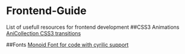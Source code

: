 # Frontend-Guide
List of usefull resources for frontend development
##CSS3 Animations
[AniCollection CSS3 transitions](http://anicollection.github.io/#/)

##Fonts
[Monoid Font for code with cyrilic support](http://larsenwork.com/monoid/)
